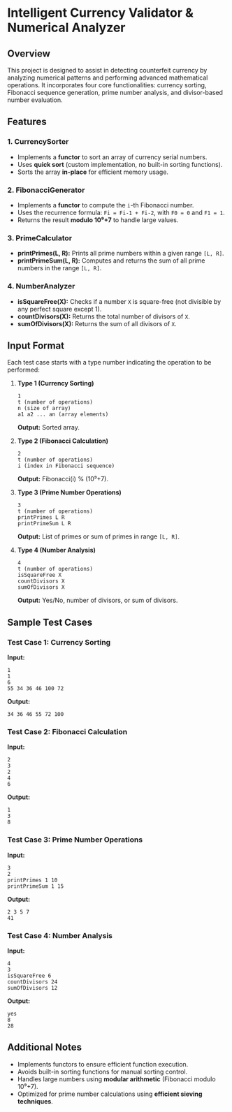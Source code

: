 # Intelligent Currency Validator & Numerical Analyzer

## Overview
This project is designed to assist in detecting counterfeit currency by analyzing numerical patterns and performing advanced mathematical operations. It incorporates four core functionalities: currency sorting, Fibonacci sequence generation, prime number analysis, and divisor-based number evaluation.

## Features

### 1. CurrencySorter
- Implements a **functor** to sort an array of currency serial numbers.
- Uses **quick sort** (custom implementation, no built-in sorting functions).
- Sorts the array **in-place** for efficient memory usage.

### 2. FibonacciGenerator
- Implements a **functor** to compute the `i`-th Fibonacci number.
- Uses the recurrence formula: `Fi = Fi-1 + Fi-2`, with `F0 = 0` and `F1 = 1`.
- Returns the result **modulo 10⁹+7** to handle large values.

### 3. PrimeCalculator
- **printPrimes(L, R):** Prints all prime numbers within a given range `[L, R]`.
- **printPrimeSum(L, R):** Computes and returns the sum of all prime numbers in the range `[L, R]`.

### 4. NumberAnalyzer
- **isSquareFree(X):** Checks if a number `X` is square-free (not divisible by any perfect square except 1).
- **countDivisors(X):** Returns the total number of divisors of `X`.
- **sumOfDivisors(X):** Returns the sum of all divisors of `X`.

## Input Format

Each test case starts with a type number indicating the operation to be performed:

1. **Type 1 (Currency Sorting)**
   ```
   1
   t (number of operations)
   n (size of array)
   a1 a2 ... an (array elements)
   ```
   **Output:** Sorted array.

2. **Type 2 (Fibonacci Calculation)**
   ```
   2
   t (number of operations)
   i (index in Fibonacci sequence)
   ```
   **Output:** Fibonacci(i) % (10⁹+7).

3. **Type 3 (Prime Number Operations)**
   ```
   3
   t (number of operations)
   printPrimes L R
   printPrimeSum L R
   ```
   **Output:** List of primes or sum of primes in range `[L, R]`.

4. **Type 4 (Number Analysis)**
   ```
   4
   t (number of operations)
   isSquareFree X
   countDivisors X
   sumOfDivisors X
   ```
   **Output:** Yes/No, number of divisors, or sum of divisors.

## Sample Test Cases

### Test Case 1: Currency Sorting
**Input:**
```
1
1
6
55 34 36 46 100 72
```
**Output:**
```
34 36 46 55 72 100
```

### Test Case 2: Fibonacci Calculation
**Input:**
```
2
3
2
4
6
```
**Output:**
```
1
3
8
```

### Test Case 3: Prime Number Operations
**Input:**
```
3
2
printPrimes 1 10
printPrimeSum 1 15
```
**Output:**
```
2 3 5 7
41
```

### Test Case 4: Number Analysis
**Input:**
```
4
3
isSquareFree 6
countDivisors 24
sumOfDivisors 12
```
**Output:**
```
yes
8
28
```

## Additional Notes
- Implements functors to ensure efficient function execution.
- Avoids built-in sorting functions for manual sorting control.
- Handles large numbers using **modular arithmetic** (Fibonacci modulo 10⁹+7).
- Optimized for prime number calculations using **efficient sieving techniques**.



